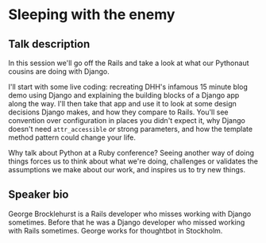 # Sleeping with the enemy

## Talk description

In this session we'll go off the Rails and take a look at what our Pythonaut
cousins are doing with Django.

I'll start with some live coding: recreating DHH's infamous 15 minute blog demo
using Django and explaining the building blocks of a Django app along the way.
I'll then take that app and use it to look at some design decisions Django
makes, and how they compare to Rails. You'll see convention over configuration
in places you didn't expect it, why Django doesn't need `attr_accessible` *or*
strong parameters, and how the template method pattern could change your life.

Why talk about Python at a Ruby conference? Seeing another way of doing things
forces us to think about what we're doing, challenges or validates the
assumptions we make about our work, and inspires us to try new things.

## Speaker bio

George Brocklehurst is a Rails developer who misses working with Django
sometimes. Before that he was a Django developer who missed working with Rails
sometimes. George works for thoughtbot in Stockholm.
